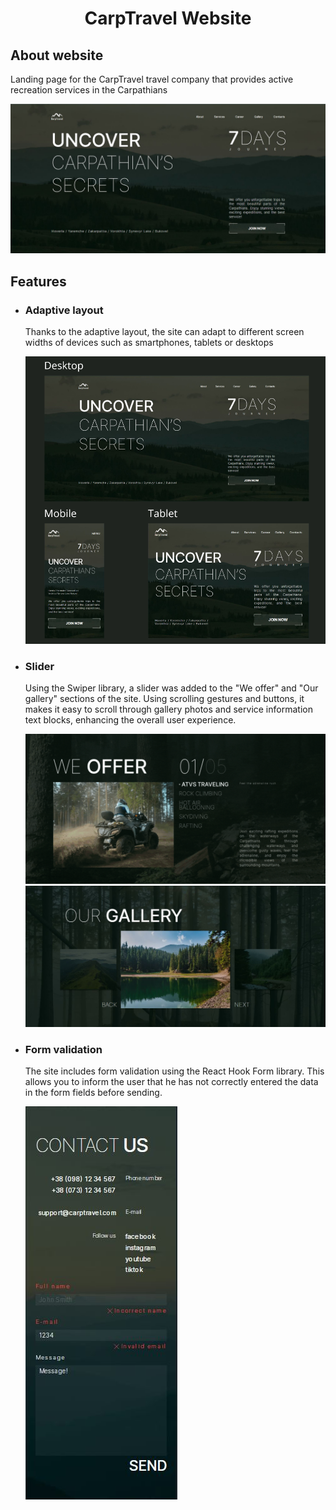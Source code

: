 <h1 align="center">CarpTravel Website</h1>

<h2>About website</h2>
<p>Landing page for the CarpTravel travel company that provides active recreation services in the Carpathians</p>
<img src="./public/images/ReadMe/carptravel-hero-desktop.JPG" alt="Hero section"/>

<h2>Features</h2>
<ul>
  <li>
    <h3>Adaptive layout</h3>
    <p>Thanks to the adaptive layout, the site can adapt to different screen widths of devices such as smartphones, tablets or desktops</p>
    <img src="./public/images/ReadMe/Adaptive-layout.png" alt="Adaptive layout"/>
  </li>
   <li>
    <h3>Slider</h3>
    <p>Using the Swiper library, a slider was added to the "We offer" and "Our gallery" sections of the site. Using scrolling gestures and buttons, it makes it easy to scroll through gallery photos and service information text blocks, enhancing the overall user experience.</p>
    <img src="./public/images/ReadMe/offers-slider.gif" alt="Offers slider"/>
    <img src="./public/images/ReadMe/gallery-slider.JPG" alt="Gallery slider"/>
  </li>
   <li>
    <h3>Form validation</h3>
    <p>The site includes form validation using the React Hook Form library. This allows you to inform the user that he has not correctly entered the data in the form fields before sending.</p>
    <img src="./public/images/ReadMe/contact-input-validation.JPG" alt="Form validation"/>
  </li>
</ul>
